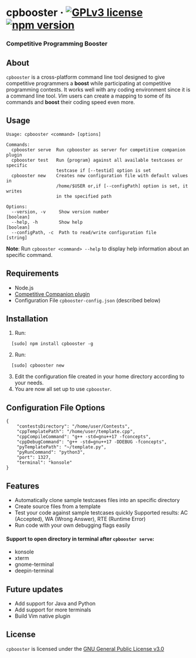 # cpbooster &middot; [![GPLv3 license](https://img.shields.io/badge/License-GPLv3-blue.svg)](https://github.com/searleser97/cpbooster/blob/master/LICENSE) [![npm version](https://badge.fury.io/js/cpbooster.svg)](https://badge.fury.io/js/cpbooster)

### Competitive Programming Booster

## About

`cpbooster` is a cross-platform command line tool designed to give competitive programmers a **boost** while participating at competitive programming contests.
It works well with any coding environment since it is a command line tool. _Vim_ users can create a mapping to some of its commands and **boost** their coding speed even more.

## Usage

```
Usage: cpbooster <command> [options]

Commands:
  cpbooster serve  Run cpbooster as server for competitive companion plugin
  cpbooster test   Run {program} against all available testcases or specific
                   testcase if [--testid] option is set
  cpbooster new    Creates new configuration file with default values in
                   /home/$USER or,if [--configPath] option is set, it writes
                   in the specified path

Options:
  --version, -v     Show version number                                [boolean]
  --help, -h        Show help                                          [boolean]
  --configPath, -c  Path to read/write configuration file               [string]
```

**Note**: Run `cpbooster <command> --help` to display help information about an specific command.

## Requirements

-   Node.js
-   [Competitive Companion plugin](https://github.com/jmerle/competitive-companion)
-   Configuration File `cpbooster-config.json` (described below)

## Installation

1. Run:

```shell
  [sudo] npm install cpbooster -g
```

2. Run:

```shell
  [sudo] cpbooster new
```

3. Edit the configuration file created in your home directory according to your needs.
4. You are now all set up to use `cpbooster`.

## Configuration File Options

```jsonc
{
    "contestsDirectory": "/home/user/Contests",
    "cppTemplatePath": "/home/user/template.cpp",
    "cppCompileCommand": "g++ -std=gnu++17 -fconcepts",
    "cppDebugCommand": "g++ -std=gnu++17 -DDEBUG -fconcepts",
    "pyTemplatePath": "~/template.py",
    "pyRunCommand": "python3",
    "port": 1327,
    "terminal": "konsole"
}
```

## Features

- Automatically clone sample testcases files into an specific directory
- Create source files from a template
- Test your code against sample testcases quickly
  Supported results: AC (Accepted), WA (Wrong Answer), RTE (Runtime Error)
- Run code with your own debugging flags easily

#### Support to open directory in terminal after `cpbooster serve`:

-   konsole
-   xterm
-   gnome-terminal
-   deepin-terminal

## Future updates

-   Add support for Java and Python
-   Add support for more terminals
-   Build Vim native plugin

## License

`cpbooster` is licensed under the [GNU General Public License v3.0](https://github.com/searleser97/cpbooster/blob/master/LICENSE)
